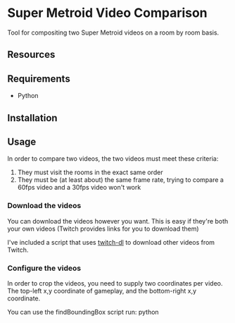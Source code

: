 Super Metroid Video Comparison
==============================

Tool for compositing two Super Metroid videos on a room by room basis.

Resources
---------


Requirements
------------
* Python

Installation
------------


Usage
-----

In order to compare two videos, the two videos must meet these criteria:
1. They must visit the rooms in the exact same order
2. They must be (at least about) the same frame rate, trying to compare a 60fps video and a 30fps video won't work

### Download the videos
You can download the videos however you want.  This is easy if they're both your own videos (Twitch provides links for you to download them)

I've included a script that uses [twitch-dl](https://github.com/ihaunek/twitch-dl) to download other videos from Twitch.

### Configure the videos
In order to crop the videos, you need to supply two coordinates per video.  The top-left x,y coordinate of gameplay, and the bottom-right x,y coordinate.

You can use the findBoundingBox script run:
python
